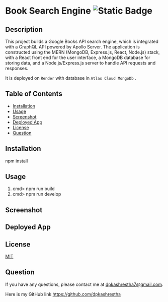 # Book Search Engine ![Static Badge](https://img.shields.io/badge/license-MIT-blue)

## Description

This project builds a Google Books API search engine, which is integrated with a GraphQL API powered by Apollo Server. The application is constructed using the MERN (MongoDB, Express.js, React, Node.js) stack, with a React front end for the user interface, a MongoDB database for storing data, and a Node.js/Express.js server to handle API requests and responses.

It is deployed on `Render` with database in `Atlas Cloud MongoDb` .

## Table of Contents

- [Installation](#installation)
- [Usage](#usage)
- [Screenshot](#screenshot)
- [Deployed App](#deployed-app)
- [License](#license)
- [Question](#question)

## Installation

npm install

## Usage

1. cmd> npm run build
2. cmd> npm run develop

## Screenshot

## Deployed App

## License

<a href=https://opensource.org/licenses/MIT>MIT</a>

## Question

If you have any questions, please contact me at dpkashrestha7@gmail.com.

Here is my GitHub link
https://github.com/dpkashrestha
